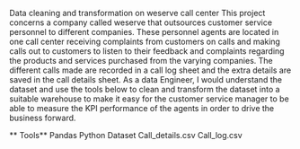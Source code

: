 Data cleaning and transformation on weserve call center
This project concerns a company called weserve that outsources customer service personnel to different companies. These personnel agents are located in one call center receiving complaints from customers on calls and making calls out to customers to listen to their feedback and complaints regarding the products and services purchased from the varying companies.
The different calls made are recorded in a call log sheet and the extra details are saved in the call details sheet. 
As a data Engineer, I would understand the dataset and use the tools below to clean and transform the dataset into a suitable warehouse to make it easy for the customer service manager to be able to measure the KPI performance of the agents in order to drive the business forward.


**
Tools**
Pandas
Python
Dataset
Call_details.csv
Call_log.csv
